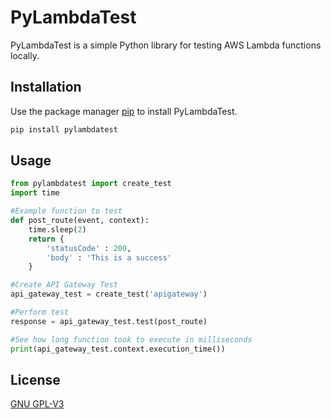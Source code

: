 # PyLambdaTest

PyLambdaTest is a simple Python library for testing AWS Lambda functions locally.

## Installation

Use the package manager [pip](https://pip.pypa.io/en/stable/) to install PyLambdaTest.

```bash
pip install pylambdatest
```

## Usage

```python
from pylambdatest import create_test
import time

#Example function to test
def post_route(event, context):
    time.sleep(2)
    return {
        'statusCode' : 200,
        'body' : 'This is a success'
    }

#Create API Gateway Test
api_gateway_test = create_test('apigateway')

#Perform test
response = api_gateway_test.test(post_route)

#See how long function took to execute in milliseconds
print(api_gateway_test.context.execution_time())

```

## License
[GNU GPL-V3](https://www.gnu.org/licenses/gpl-3.0.html)